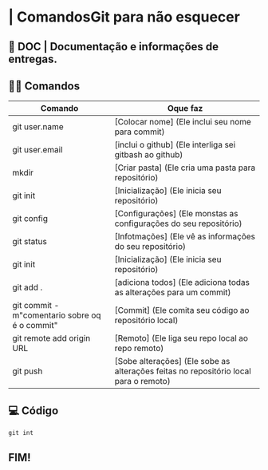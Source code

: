 # | ComandosGit para não esquecer


## 📑 DOC | Documentação e informações de entregas.

## 👩‍💻 Comandos

|   Comando   |    Oque faz    |
|-------------|----------------|
| git user.name | [Colocar nome] (Ele inclui seu nome para commit) |
| git user.email | [inclui o github] (Ele interliga sei gitbash ao github) |
| mkdir | [Criar pasta] (Ele cria uma pasta para repositório) |
| git init | [Inicialização] (Ele inicia seu repositório) |
| git config | [Configurações] (Ele monstas as configurações do seu repositório) |
| git status | [Infotmações] (Ele vê as informações do seu repositório) |
| git init | [Inicialização] (Ele inicia seu repositório) |
| git add . | [adiciona todos] (Ele adiciona todas as alterações para um commit) |
| git commit -m"comentario sobre oq é o commit" | [Commit] (Ele comita seu código ao repositório local) |
| git remote add origin URL | [Remoto] (Ele liga seu repo local ao repo remoto) |
| git push | [Sobe alterações] (Ele sobe as alterações feitas no repositório local para o remoto) |


## 💻 Código 
```
git int
```

## FIM!
